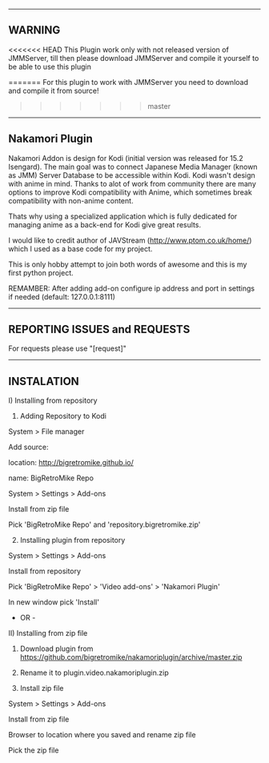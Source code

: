 ---------------------------------------------------------
WARNING
---------------------------------------------------------
<<<<<<< HEAD
This Plugin work only with not released version of JMMServer, till then please download JMMServer and compile it yourself to be able to use this plugin

=======
For this plugin to work with JMMServer you need to download and compile it from source!
>>>>>>> master


---------------------------------------------------------
Nakamori Plugin
---------------------------------------------------------

Nakamori Addon is design for Kodi (initial version was released for 15.2 Isengard).
The main goal was to connect Japanese Media Manager (known as JMM) Server Database to be accessible within Kodi.
Kodi wasn't design with anime in mind. Thanks to alot of work from community there are many
options to improve Kodi compatibility with Anime, which sometimes break compatibility with non-anime content.

Thats why using a specialized application which is fully dedicated for managing anime as a back-end for Kodi give great results.

I would like to credit author of JAVStream (http://www.ptom.co.uk/home/) which I used as a base code for my project.

This is only hobby attempt to join both words of awesome and this is my first python project.

REMAMBER:
After adding add-on configure ip address and port in settings if needed (default: 127.0.0.1:8111)




---------------------------------------------------------
REPORTING ISSUES and REQUESTS
---------------------------------------------------------
For requests please use "[request]"


---------------------------------------------------------
INSTALATION
---------------------------------------------------------
I) Installing from repository 
  1) Adding Repository to Kodi
  
  System > File manager 
  
  Add source:
  
  location: http://bigretromike.github.io/
  
  name: BigRetroMike Repo
  

  System > Settings > Add-ons
  
  Install from zip file
  
  Pick 'BigRetroMike Repo' and 'repository.bigretromike.zip'
  

  2) Installing plugin from repository
  
  System > Settings > Add-ons
  
  Install from repository
  
  Pick 'BigRetroMike Repo' > 'Video add-ons' > 'Nakamori Plugin'
  
  In new window pick 'Install'
  
  
  - OR - 
  

II) Installing from zip file

  1) Download plugin from https://github.com/bigretromike/nakamoriplugin/archive/master.zip 
  
  2) Rename it to plugin.video.nakamoriplugin.zip
  
  3) Install zip file
  
  System > Settings > Add-ons
  
  Install from zip file
  
  Browser to location where you saved and rename zip file
  
  Pick the zip file
    
